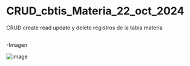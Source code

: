 # CRUD_cbtis_Materia_22_oct_2024
CRUD create read update y delete  registros de la tabla materia
##
-Imagen

![image](https://github.com/user-attachments/assets/fd119214-7263-4cd7-8404-92fef4122fb7)
